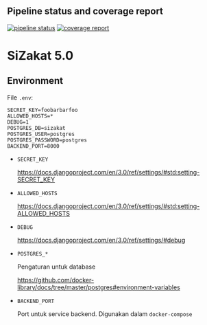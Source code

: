 ## Pipeline status and coverage report


[![pipeline status](https://gitlab.cs.ui.ac.id/sizakat/5.0/sizakat-backend/badges/master/pipeline.svg)](https://gitlab.cs.ui.ac.id/sizakat/5.0/sizakat-backend/-/commits/master)
[![coverage report](https://gitlab.cs.ui.ac.id/sizakat/5.0/sizakat-backend/badges/master/coverage.svg)](https://gitlab.cs.ui.ac.id/sizakat/5.0/sizakat-backend/-/commits/master)

# SiZakat 5.0

## Environment

File `.env`:

```
SECRET_KEY=foobarbarfoo
ALLOWED_HOSTS=*
DEBUG=1
POSTGRES_DB=sizakat
POSTGRES_USER=postgres
POSTGRES_PASSWORD=postgres
BACKEND_PORT=8000
```

- `SECRET_KEY`

  https://docs.djangoproject.com/en/3.0/ref/settings/#std:setting-SECRET_KEY

- `ALLOWED_HOSTS`

  https://docs.djangoproject.com/en/3.0/ref/settings/#std:setting-ALLOWED_HOSTS

- `DEBUG`

  https://docs.djangoproject.com/en/3.0/ref/settings/#debug

- `POSTGRES_*`

  Pengaturan untuk database

  https://github.com/docker-library/docs/tree/master/postgres#environment-variables

- `BACKEND_PORT`

  Port untuk service backend. Digunakan dalam `docker-compose`
